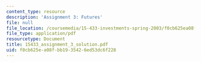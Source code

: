 ```yaml
---
content_type: resource
description: 'Assignment 3: Futures'
file: null
file_location: /coursemedia/15-433-investments-spring-2003/f0cb625ea08fbb1935426ed53dc6f228_15433_assignment_3_solution.pdf
file_type: application/pdf
resourcetype: Document
title: 15433_assignment_3_solution.pdf
uid: f0cb625e-a08f-bb19-3542-6ed53dc6f228
---
```

